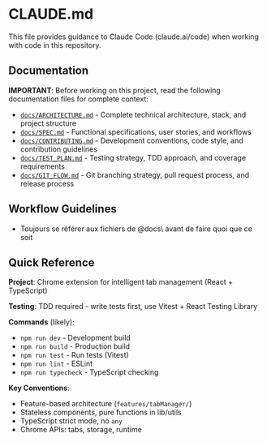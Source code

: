 # CLAUDE.md

This file provides guidance to Claude Code (claude.ai/code) when working with code in this repository.

## Documentation

**IMPORTANT**: Before working on this project, read the following documentation files for complete context:

- [`docs/ARCHITECTURE.md`](docs/ARCHITECTURE.md) - Complete technical architecture, stack, and project structure
- [`docs/SPEC.md`](docs/SPEC.md) - Functional specifications, user stories, and workflows  
- [`docs/CONTRIBUTING.md`](docs/CONTRIBUTING.md) - Development conventions, code style, and contribution guidelines
- [`docs/TEST_PLAN.md`](docs/TEST_PLAN.md) - Testing strategy, TDD approach, and coverage requirements
- [`docs/GIT_FLOW.md`](docs/GIT_FLOW.md) - Git branching strategy, pull request process, and release process 

## Workflow Guidelines

- Toujours se référer aux fichiers de @docs\ avant de faire quoi que ce soit 

## Quick Reference

**Project**: Chrome extension for intelligent tab management (React + TypeScript)

**Testing**: TDD required - write tests first, use Vitest + React Testing Library

**Commands** (likely):
- `npm run dev` - Development build
- `npm run build` - Production build  
- `npm run test` - Run tests (Vitest)
- `npm run lint` - ESLint
- `npm run typecheck` - TypeScript checking

**Key Conventions**:
- Feature-based architecture (`features/tabManager/`)
- Stateless components, pure functions in lib/utils
- TypeScript strict mode, no `any`
- Chrome APIs: tabs, storage, runtime